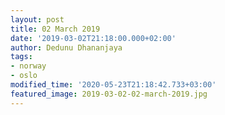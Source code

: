 ```yaml
---
layout: post
title: 02 March 2019
date: '2019-03-02T21:18:00.000+02:00'
author: Dedunu Dhananjaya
tags:
- norway
- oslo
modified_time: '2020-05-23T21:18:42.733+03:00'
featured_image: 2019-03-02-02-march-2019.jpg
---
```


